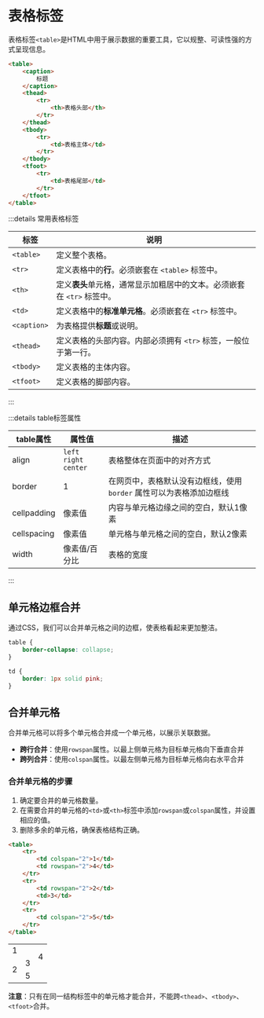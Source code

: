 # 表格标签

表格标签`<table>`是HTML中用于展示数据的重要工具，它以规整、可读性强的方式呈现信息。

```html
<table>
	<caption>
		标题
	</caption>
	<thead>
		<tr>
			<th>表格头部</th>
		</tr>
	</thead>
	<tbody>
		<tr>
			<td>表格主体</td>
		</tr>
	</tbody>
	<tfoot>
		<tr>
			<td>表格尾部</td>
		</tr>
	</tfoot>
</table>
```

:::details 常用表格标签

| 标签        | 说明                                                         |
| ----------- | ------------------------------------------------------------ |
| `<table>`   | 定义整个表格。                                               |
| `<tr>`      | 定义表格中的**行**。必须嵌套在 `<table>` 标签中。            |
| `<th>`      | 定义**表头**单元格，通常显示加粗居中的文本。必须嵌套在 `<tr>` 标签中。 |
| `<td>`      | 定义表格中的**标准单元格**。必须嵌套在 `<tr>` 标签中。       |
| `<caption>` | 为表格提供**标题**或说明。                                   |
| `<thead>`   | 定义表格的头部内容。内部必须拥有 `<tr>` 标签，一般位于第一行。 |
| `<tbody>`   | 定义表格的主体内容。                                         |
| `<tfoot>`   | 定义表格的脚部内容。                                         |

:::

:::details table标签属性

| table属性   | 属性值                            | 描述                                                         |
| ----------- | --------------------------------- | ------------------------------------------------------------ |
| align       | `left`<br />`right`<br />`center` | 表格整体在页面中的对齐方式                                   |
| border      | 1                                 | 在网页中，表格默认没有边框线，使用 `border` 属性可以为表格添加边框线 |
| cellpadding | 像素值                            | 内容与单元格边缘之间的空白，默认1像素                        |
| cellspacing | 像素值                            | 单元格与单元格之间的空白，默认2像素                          |
| width       | 像素值/百分比                     | 表格的宽度                                                   |

:::

## 单元格边框合并

通过CSS，我们可以合并单元格之间的边框，使表格看起来更加整洁。

```css
table {
	border-collapse: collapse;
}

td {
	border: 1px solid pink;
}
```



## 合并单元格

合并单元格可以将多个单元格合并成一个单元格，以展示关联数据。

- **跨行合并**：使用`rowspan`属性。以最上侧单元格为目标单元格向下垂直合并
- **跨列合并**：使用`colspan`属性。以最左侧单元格为目标单元格向右水平合并

### 合并单元格的步骤

1. 确定要合并的单元格数量。
2. 在需要合并的单元格的`<td>`或`<th>`标签中添加`rowspan`或`colspan`属性，并设置相应的值。
3. 删除多余的单元格，确保表格结构正确。

```html
<table>
	<tr>
		<td colspan="2">1</td>
		<td rowspan="2">4</td>
	</tr>
	<tr>
		<td rowspan="2">2</td>
		<td>3</td>
	</tr>
	<tr>
		<td colspan="2">5</td>
	</tr>
</table>
```

<table>
	<tr>
		<td colspan="2">1</td>
    <td rowspan="2">4</td>
	</tr>
	<tr>
		<td rowspan="2">2</td>
		<td>3</td>
	</tr>
  <tr>
    <td colspan="2">5</td>
	</tr>
</table>

**注意**：只有在同一结构标签中的单元格才能合并，不能跨`<thead>`、`<tbody>`、`<tfoot>`合并。
